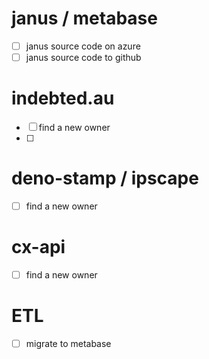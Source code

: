 # janus / metabase

- [ ] janus source code on azure
- [ ] janus source code to github

# indebted.au

- [ ] find a new owner
- [ ]

# deno-stamp / ipscape

- [ ] find a new owner

# cx-api

- [ ] find a new owner

# ETL

- [ ] migrate to metabase
